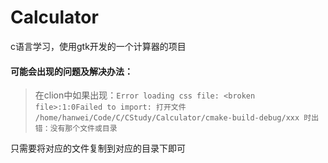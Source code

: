 # Calculator

c语言学习，使用gtk开发的一个计算器的项目

#### 可能会出现的问题及解决办法：

> 在clion中如果出现：`Error loading css file: <broken file>:1:0Failed to import: 打开文件 /home/hanwei/Code/C/CStudy/Calculator/cmake-build-debug/xxx 时出错：没有那个文件或目录`

只需要将对应的文件复制到对应的目录下即可